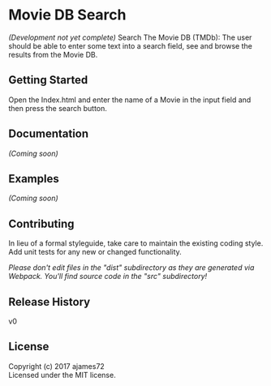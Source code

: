 # Movie DB Search
_(Development not yet complete)_
Search The Movie DB (TMDb): The user should be able to enter some text into a search field, see and browse the results from the Movie DB.

## Getting Started
Open the Index.html and enter the name of a Movie in the input field and then press the search button.

## Documentation
_(Coming soon)_

## Examples
_(Coming soon)_

## Contributing
In lieu of a formal styleguide, take care to maintain the existing coding style. Add unit tests for any new or changed functionality.

_Please don't edit files in the "dist" subdirectory as they are generated via Webpack. You'll find source code in the "src" subdirectory!_

## Release History
v0

## License
Copyright (c) 2017 ajames72  
Licensed under the MIT license.
